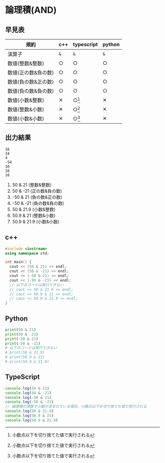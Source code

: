 # 論理積(AND)

## 早見表

|規約                    |c++   |typescript|python|
|------------------------|------|----------|------|
|演算子                  |`&`   |`&`       |`&`   |
|数値(整数&整数)          |○     |○         |○     |
|数値(正の数&負の数)      |○     |○         |○     |
|数値(負の数&正の数)      |○     |○         |○     |
|数値(負の数&負の数)      |○     |○         |○     |
|数値(小数&整数)          |✕    |○[^1]     |✕    |
|数値(整数&小数)          |✕    |○[^1]     |✕    |
|数値(小数&小数)          |✕    |○[^1]     |✕    |

[^1]: 小数点以下を切り捨てた値で実行される

## 出力結果

```
16
34
4
-54
16
16
16
```

1. 50 & 21 (整数&整数)
2. 50 & -21 (正の数&負の数)
3. -50 & 21 (負の数&正の数)
4. -50 & -21 (負の数&負の数)
5. 50 & 21.9 (小数&整数)
6. 50.9 & 21 (整数&小数)
7. 50.9 & 21.9 (小数&小数)

## c++

```c++
#include <iostream>
using namespace std;

int main() {
  cout << (50 & 21) << endl;
  cout << (50 & -21) << endl;
  cout << (-50 & 21) << endl;
  cout << (-50 & -21) << endl;
  // 以下のコードは実行できない
  // cout << 50 & 21.9 << endl;
  // cout << 50.9 & 21 << endl;
  // cout << 50.9 & 21.9 << endl;
}
```

## Python

```python
print(50 & 21)
print(50 & -21)
print(-50 & 21)
print(-50 & -21)
# 以下のコードは実行できない
# print(50 & 21.9)
# print(50.9 & 21)
# print(50.9 & 21.9)

```

## TypeScript

```ts
console.log(50 & 21)
console.log(50 & -21)
console.log(-50 & 21)
console.log(-50 & -21)
// 論理積の演算で小数が含まれている場合、小数点以下を切り捨てた値で実行される
console.log(50 & 21.9)
console.log(50.9 & 21)
console.log(50.9 & 21.9)

```